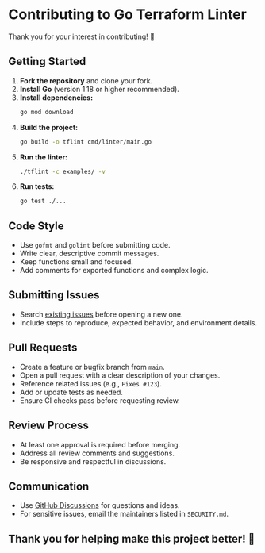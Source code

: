 # Contributing to Go Terraform Linter

Thank you for your interest in contributing! 🎉

## Getting Started

1. **Fork the repository** and clone your fork.
2. **Install Go** (version 1.18 or higher recommended).
3. **Install dependencies:**
   ```bash
   go mod download
   ```
4. **Build the project:**
   ```bash
   go build -o tflint cmd/linter/main.go
   ```
5. **Run the linter:**
   ```bash
   ./tflint -c examples/ -v
   ```
6. **Run tests:**
   ```bash
   go test ./...
   ```

## Code Style
- Use `gofmt` and `golint` before submitting code.
- Write clear, descriptive commit messages.
- Keep functions small and focused.
- Add comments for exported functions and complex logic.

## Submitting Issues
- Search [existing issues](https://github.com/heyimusa/go-terraform-linter/issues) before opening a new one.
- Include steps to reproduce, expected behavior, and environment details.

## Pull Requests
- Create a feature or bugfix branch from `main`.
- Open a pull request with a clear description of your changes.
- Reference related issues (e.g., `Fixes #123`).
- Add or update tests as needed.
- Ensure CI checks pass before requesting review.

## Review Process
- At least one approval is required before merging.
- Address all review comments and suggestions.
- Be responsive and respectful in discussions.

## Communication
- Use [GitHub Discussions](https://github.com/heyimusa/go-terraform-linter/discussions) for questions and ideas.
- For sensitive issues, email the maintainers listed in `SECURITY.md`.

## Thank you for helping make this project better! 🙏 